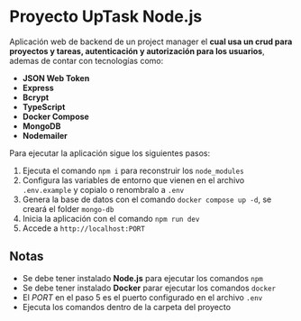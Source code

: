 # Proyecto UpTask Node.js

Aplicación web de backend de un project manager el **cual usa un crud para proyectos y tareas, autenticación y autorización para los usuarios**, ademas de contar con tecnologías como:

- **JSON Web Token**
- **Express**
- **Bcrypt**
- **TypeScript**
- **Docker Compose**
- **MongoDB**
- **Nodemailer**

Para ejecutar la aplicación sigue los siguientes pasos:

1. Ejecuta el comando `npm i` para reconstruir los `node_modules`
2. Configura las variables de entorno que vienen en el archivo `.env.example` y copialo o renombralo a `.env`
3. Genera la base de datos con el comando `docker compose up -d`, se creará el folder `mongo-db`
4. Inicia la aplicación con el comando `npm run dev`
5. Accede a `http://localhost:PORT`

## Notas
- Se debe tener instalado **Node.js** para ejecutar los comandos `npm`
- Se debe tener instalado **Docker** parar ejecutar los comandos `docker`
- El *PORT* en el paso 5 es el puerto configurado en el archivo `.env`
- Ejecuta los comandos dentro de la carpeta del proyecto